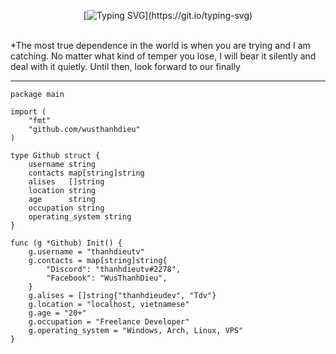 <div align="center">

[![Typing SVG](https://readme-typing-svg.herokuapp.com?font=Handlee&center=true&vCenter=true&width=500&height=60&lines=The+traveler+often+arrives%2C+and+the+doer+often+succeeds.)](https://git.io/typing-svg)

<img src="https://camo.githubusercontent.com/82291b0fe831bfc6781e07fc5090cbd0a8b912bb8b8d4fec0696c881834f81ac/68747470733a2f2f70726f626f742e6d656469612f394575424971676170492e676966"
width="800"  height="3">

</div>

*The most true dependence in the world is when you are trying and I am catching. No matter what kind of temper you lose, I will bear it silently and deal with it quietly. Until then, look forward to our finally

----------
```golang
package main

import (
    "fmt"
    "github.com/wusthanhdieu"
)

type Github struct {
    username string
    contacts map[string]string
    alises   []string
    location string
    age      string
    occupation string
    operating_system string
}

func (g *Github) Init() {
    g.username = "thanhdieutv"
    g.contacts = map[string]string{
        "Discord": "thanhdieutv#2278",
        "Facebook": "WusThanhDieu",
    }
    g.alises = []string{"thanhdieudev", "Tdv"}
    g.location = "localhost, vietnamese"
    g.age = "20+"
    g.occupation = "Freelance Developer"
    g.operating_system = "Windows, Arch, Linux, VPS"
}
```
